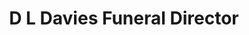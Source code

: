 ---
title: "D L Davies Funeral Director"
url: /castell-newydd-emlyn/d-l-davies-funeral-director/
shop: funeral directors
---